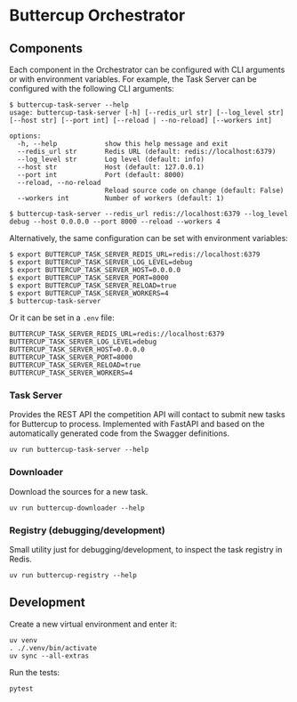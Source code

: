 # Buttercup Orchestrator

## Components
Each component in the Orchestrator can be configured with CLI arguments or with environment variables.
For example, the Task Server can be configured with the following CLI arguments:
```shell
$ buttercup-task-server --help
usage: buttercup-task-server [-h] [--redis_url str] [--log_level str] [--host str] [--port int] [--reload | --no-reload] [--workers int]

options:
  -h, --help            show this help message and exit
  --redis_url str       Redis URL (default: redis://localhost:6379)
  --log_level str       Log level (default: info)
  --host str            Host (default: 127.0.0.1)
  --port int            Port (default: 8000)
  --reload, --no-reload
                        Reload source code on change (default: False)
  --workers int         Number of workers (default: 1)

$ buttercup-task-server --redis_url redis://localhost:6379 --log_level debug --host 0.0.0.0 --port 8000 --reload --workers 4
```

Alternatively, the same configuration can be set with environment variables:
```shell
$ export BUTTERCUP_TASK_SERVER_REDIS_URL=redis://localhost:6379
$ export BUTTERCUP_TASK_SERVER_LOG_LEVEL=debug
$ export BUTTERCUP_TASK_SERVER_HOST=0.0.0.0
$ export BUTTERCUP_TASK_SERVER_PORT=8000
$ export BUTTERCUP_TASK_SERVER_RELOAD=true
$ export BUTTERCUP_TASK_SERVER_WORKERS=4
$ buttercup-task-server
```

Or it can be set in a `.env` file:
```
BUTTERCUP_TASK_SERVER_REDIS_URL=redis://localhost:6379
BUTTERCUP_TASK_SERVER_LOG_LEVEL=debug
BUTTERCUP_TASK_SERVER_HOST=0.0.0.0
BUTTERCUP_TASK_SERVER_PORT=8000
BUTTERCUP_TASK_SERVER_RELOAD=true
BUTTERCUP_TASK_SERVER_WORKERS=4
```

### Task Server
Provides the REST API the competition API will contact to submit new tasks for Buttercup to process.
Implemented with FastAPI and based on the automatically generated code from the Swagger definitions.

```shell
uv run buttercup-task-server --help
```

### Downloader
Download the sources for a new task.

```shell
uv run buttercup-downloader --help
```

### Registry (debugging/development)
Small utility just for debugging/development, to inspect the task registry in Redis.

```shell
uv run buttercup-registry --help
```

## Development
Create a new virtual environment and enter it:
```shell
uv venv
. ./.venv/bin/activate
uv sync --all-extras
```

Run the tests:
```shell
pytest
```
